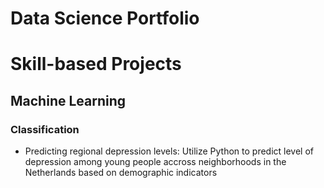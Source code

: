# Data Science Portfolio  #
# Skill-based Projects 
## Machine Learning
### Classification
* Predicting regional depression levels: Utilize Python to predict level of depression among young people accross neighborhoods in the Netherlands based on demographic indicators 
